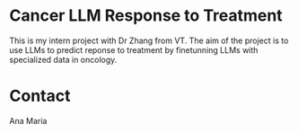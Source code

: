 # Cancer LLM Response to Treatment
This is my intern project with Dr Zhang from VT.
The aim of the project is to use LLMs to predict reponse to treatment by finetunning LLMs with specialized data in oncology.


# Contact
Ana Maria